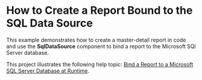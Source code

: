# How to Create a Report Bound to the SQL Data Source

This example demonstrates how to create a master-detail report in code and use the **SqlDataSource** component to bind a report to the Microsoft SQl Server database.

This project illustrates the following help topic: [Bind a Report to a Microsoft SQL Server Database at Runtime](https://docs.devexpress.com/XtraReports/4793).